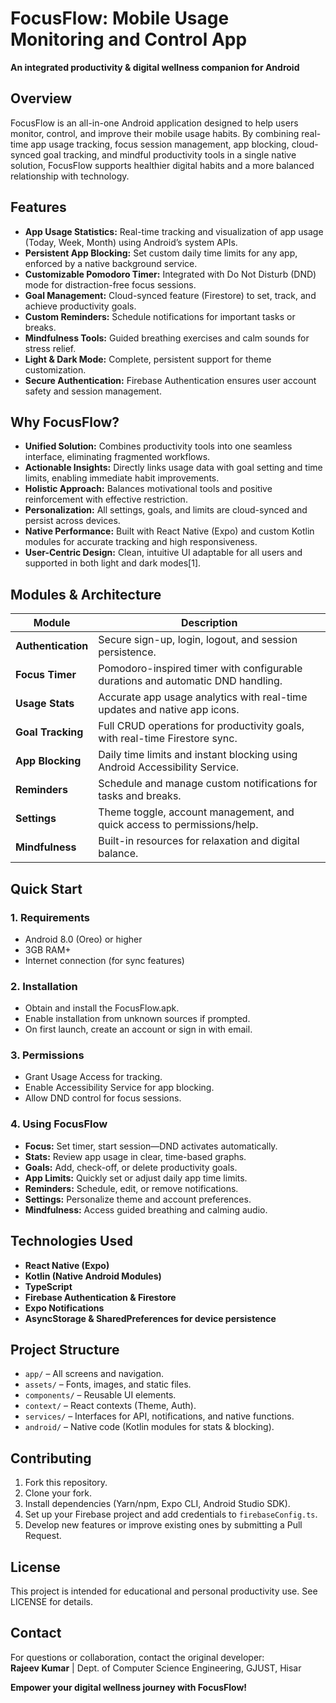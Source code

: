 # FocusFlow: Mobile Usage Monitoring and Control App

**An integrated productivity & digital wellness companion for Android**

## Overview

FocusFlow is an all-in-one Android application designed to help users monitor, control, and improve their mobile usage habits. By combining real-time app usage tracking, focus session management, app blocking, cloud-synced goal tracking, and mindful productivity tools in a single native solution, FocusFlow supports healthier digital habits and a more balanced relationship with technology.

## Features

- **App Usage Statistics:** Real-time tracking and visualization of app usage (Today, Week, Month) using Android’s system APIs.
- **Persistent App Blocking:** Set custom daily time limits for any app, enforced by a native background service.
- **Customizable Pomodoro Timer:** Integrated with Do Not Disturb (DND) mode for distraction-free focus sessions.
- **Goal Management:** Cloud-synced feature (Firestore) to set, track, and achieve productivity goals.
- **Custom Reminders:** Schedule notifications for important tasks or breaks.
- **Mindfulness Tools:** Guided breathing exercises and calm sounds for stress relief.
- **Light & Dark Mode:** Complete, persistent support for theme customization.
- **Secure Authentication:** Firebase Authentication ensures user account safety and session management.

## Why FocusFlow?

- **Unified Solution:** Combines productivity tools into one seamless interface, eliminating fragmented workflows.
- **Actionable Insights:** Directly links usage data with goal setting and time limits, enabling immediate habit improvements.
- **Holistic Approach:** Balances motivational tools and positive reinforcement with effective restriction.
- **Personalization:** All settings, goals, and limits are cloud-synced and persist across devices.
- **Native Performance:** Built with React Native (Expo) and custom Kotlin modules for accurate tracking and high responsiveness.
- **User-Centric Design:** Clean, intuitive UI adaptable for all users and supported in both light and dark modes[1].

## Modules & Architecture

| Module                  | Description                                                                      |
|-------------------------|----------------------------------------------------------------------------------|
| **Authentication**      | Secure sign-up, login, logout, and session persistence.                          |
| **Focus Timer**         | Pomodoro-inspired timer with configurable durations and automatic DND handling.   |
| **Usage Stats**         | Accurate app usage analytics with real-time updates and native app icons.         |
| **Goal Tracking**       | Full CRUD operations for productivity goals, with real-time Firestore sync.       |
| **App Blocking**        | Daily time limits and instant blocking using Android Accessibility Service.       |
| **Reminders**           | Schedule and manage custom notifications for tasks and breaks.                   |
| **Settings**            | Theme toggle, account management, and quick access to permissions/help.           |
| **Mindfulness**         | Built-in resources for relaxation and digital balance.                           |

## Quick Start

### 1. Requirements

- Android 8.0 (Oreo) or higher
- 3GB RAM+
- Internet connection (for sync features)

### 2. Installation

- Obtain and install the FocusFlow.apk.
- Enable installation from unknown sources if prompted.
- On first launch, create an account or sign in with email.

### 3. Permissions

- Grant Usage Access for tracking.
- Enable Accessibility Service for app blocking.
- Allow DND control for focus sessions.

### 4. Using FocusFlow

- **Focus:** Set timer, start session—DND activates automatically.
- **Stats:** Review app usage in clear, time-based graphs.
- **Goals:** Add, check-off, or delete productivity goals.
- **App Limits:** Quickly set or adjust daily app time limits.
- **Reminders:** Schedule, edit, or remove notifications.
- **Settings:** Personalize theme and account preferences.
- **Mindfulness:** Access guided breathing and calming audio.

## Technologies Used

- **React Native (Expo)**
- **Kotlin (Native Android Modules)**
- **TypeScript**
- **Firebase Authentication & Firestore**
- **Expo Notifications**
- **AsyncStorage & SharedPreferences for device persistence**

## Project Structure

- `app/` – All screens and navigation.
- `assets/` – Fonts, images, and static files.
- `components/` – Reusable UI elements.
- `context/` – React contexts (Theme, Auth).
- `services/` – Interfaces for API, notifications, and native functions.
- `android/` – Native code (Kotlin modules for stats & blocking).

## Contributing

1. Fork this repository.
2. Clone your fork.
3. Install dependencies (Yarn/npm, Expo CLI, Android Studio SDK).
4. Set up your Firebase project and add credentials to `firebaseConfig.ts`.
5. Develop new features or improve existing ones by submitting a Pull Request.

## License

This project is intended for educational and personal productivity use. See LICENSE for details.

## Contact

For questions or collaboration, contact the original developer:  
**Rajeev Kumar** | Dept. of Computer Science Engineering, GJUST, Hisar

**Empower your digital wellness journey with FocusFlow!**
